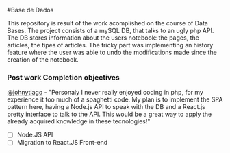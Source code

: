 #Base de Dados

This repository is result of the work acomplished on the course of Data Bases.
The project consists of a mySQL DB, that talks to an ugly php API.
The DB stores information about the users notebook: the pages, the articles, the tipes of articles.
The tricky part was implementing an history feature where the user was able to undo the modifications made since the creation
of the notebook.

### Post work Completion objectives
[@johnytiago](https://github.com/johnytiago) - "Personaly I never really enjoyed coding in php, for my experience it too much
of a spaghetti code. My plan is to implement the SPA pattern here, having a Node.js API to speak with the DB and a React.js
pretty interface to talk to the API. This would be a great way to apply the already acquired knowledge in these tecnologies!"

- [ ] Node.JS API
- [ ] Migration to React.JS Front-end
